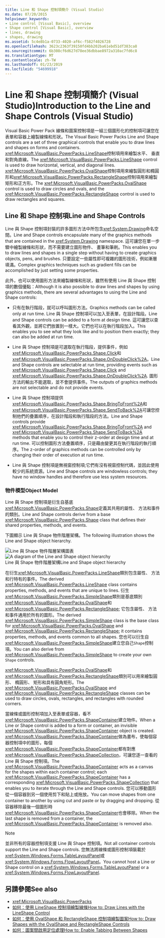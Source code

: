 ```yaml
---
title: Line 和 Shape 控制項簡介 (Visual Studio)
ms.date: 07/20/2015
helpviewer_keywords:
- Line control [Visual Basic], overview
- Shape control [Visual Basic], overview
- lines, drawing
- shapes, drawing
ms.assetid: 5c4e8b1a-0733-4020-af6c-f582f4026728
ms.openlocfilehash: 3623c2363f39150fd4bb202ba61ebd51df383ca8
ms.sourcegitcommit: 6b308cf6d627d78ee36dbbae8972a310ac7fd6c8
ms.translationtype: MT
ms.contentlocale: zh-TW
ms.lasthandoff: 01/23/2019
ms.locfileid: "54699918"
---
```

# <a name="introduction-to-the-line-and-shape-controls-visual-studio"></a><span data-ttu-id="4de4e-102">Line 和 Shape 控制項簡介 (Visual Studio)</span><span class="sxs-lookup"><span data-stu-id="4de4e-102">Introduction to the Line and Shape Controls (Visual Studio)</span></span>
<span data-ttu-id="4de4e-103">Visual Basic Power Pack 線條和圖案控制項是一組三個圖形化的控制項可讓您在表單和容器上繪製線條和形狀。</span><span class="sxs-lookup"><span data-stu-id="4de4e-103">The Visual Basic Power Packs Line and Shape controls are a set of three graphical controls that enable you to draw lines and shapes on forms and containers.</span></span> <span data-ttu-id="4de4e-104"><xref:Microsoft.VisualBasic.PowerPacks.LineShape>控制項用來繪製水平、 垂直和對角直線。</span><span class="sxs-lookup"><span data-stu-id="4de4e-104">The <xref:Microsoft.VisualBasic.PowerPacks.LineShape> control is used to draw horizontal, vertical, and diagonal lines.</span></span> <span data-ttu-id="4de4e-105"><xref:Microsoft.VisualBasic.PowerPacks.OvalShape>控制項用來繪製圓形和橢圓形和<xref:Microsoft.VisualBasic.PowerPacks.RectangleShape>控制項用來繪製矩形和正方形。</span><span class="sxs-lookup"><span data-stu-id="4de4e-105">The <xref:Microsoft.VisualBasic.PowerPacks.OvalShape> control is used to draw circles and ovals, and the <xref:Microsoft.VisualBasic.PowerPacks.RectangleShape> control is used to draw rectangles and squares.</span></span>  
  
## <a name="line-and-shape-controls"></a><span data-ttu-id="4de4e-106">Line 和 Shape 控制項</span><span class="sxs-lookup"><span data-stu-id="4de4e-106">Line and Shape Controls</span></span>  
 <span data-ttu-id="4de4e-107">Line 與 Shape 控制項封裝的許多圖形方法中所包含<xref:System.Drawing>命名空間。</span><span class="sxs-lookup"><span data-stu-id="4de4e-107">Line and Shape controls encapsulate many of the graphics methods that are contained in the <xref:System.Drawing> namespace.</span></span> <span data-ttu-id="4de4e-108">這可讓您在單一步驟中繪製線條和形狀，而不需要建立圖形物件、 畫筆和筆刷。</span><span class="sxs-lookup"><span data-stu-id="4de4e-108">This enables you to draw lines and shapes in a single step without having to create graphics objects, pens, and brushes.</span></span> <span data-ttu-id="4de4e-109">只要設定一些屬性即可複雜的圖形技術，例如漸層填滿。</span><span class="sxs-lookup"><span data-stu-id="4de4e-109">Complex graphics techniques such as gradient fills can be accomplished by just setting some properties.</span></span>  
  
 <span data-ttu-id="4de4e-110">此外，也可以使用圖形方法來繪製線條和形狀，雖然有使用 Line 與 Shape 控制項的數個優點：</span><span class="sxs-lookup"><span data-stu-id="4de4e-110">Although it is also possible to draw lines and shapes by using graphics methods, there are several advantages to using the Line and Shape controls:</span></span>  
  
-   <span data-ttu-id="4de4e-111">只有在執行階段，就可以呼叫圖形方法。</span><span class="sxs-lookup"><span data-stu-id="4de4e-111">Graphics methods can be called only at run time.</span></span> <span data-ttu-id="4de4e-112">Line 與 Shape 控制項可以加入至表單，在設計階段。</span><span class="sxs-lookup"><span data-stu-id="4de4e-112">Line and Shape controls can be added to a form at design time.</span></span> <span data-ttu-id="4de4e-113">這可讓您以查看其外觀，並將它們放置到一樣大。它們也可以在執行階段加入。</span><span class="sxs-lookup"><span data-stu-id="4de4e-113">This enables you to see what they look like and to position them exactly; they can also be added at run time.</span></span>  
  
-   <span data-ttu-id="4de4e-114">Line 與 Shape 控制項是可選取在執行階段，提供事件，例如<xref:Microsoft.VisualBasic.PowerPacks.Shape.Click>和<xref:Microsoft.VisualBasic.PowerPacks.Shape.OnDoubleClick%2A>。</span><span class="sxs-lookup"><span data-stu-id="4de4e-114">Line and Shape controls are selectable at run time, providing events such as <xref:Microsoft.VisualBasic.PowerPacks.Shape.Click> and <xref:Microsoft.VisualBasic.PowerPacks.Shape.OnDoubleClick%2A>.</span></span> <span data-ttu-id="4de4e-115">圖形方法的輸出不能選取，並不會提供事件。</span><span class="sxs-lookup"><span data-stu-id="4de4e-115">The outputs of graphics methods are not selectable and do not provide events.</span></span>  
  
-   <span data-ttu-id="4de4e-116">Line 與 Shape 控制項提供<xref:Microsoft.VisualBasic.PowerPacks.Shape.BringToFront%2A>和<xref:Microsoft.VisualBasic.PowerPacks.Shape.SendToBack%2A>可讓您控制他們的疊置順序，在設計階段和執行階段的方法。</span><span class="sxs-lookup"><span data-stu-id="4de4e-116">Line and Shape controls provide <xref:Microsoft.VisualBasic.PowerPacks.Shape.BringToFront%2A> and <xref:Microsoft.VisualBasic.PowerPacks.Shape.SendToBack%2A> methods that enable you to control their z-order at design time and at run time.</span></span> <span data-ttu-id="4de4e-117">可以控制圖形方法疊置順序，只是藉由變更其在執行階段的執行順序。</span><span class="sxs-lookup"><span data-stu-id="4de4e-117">The z-order of graphics methods can be controlled only by changing their order of execution at run time.</span></span>  
  
-   <span data-ttu-id="4de4e-118">Line 與 Shape 控制項是無視窗控制項;它們有沒有視窗控制代碼，並因此使用較少的系統資源。</span><span class="sxs-lookup"><span data-stu-id="4de4e-118">Line and Shape controls are windowless controls; they have no window handles and therefore use less system resources.</span></span>  
  
### <a name="object-model"></a><span data-ttu-id="4de4e-119">物件模型</span><span class="sxs-lookup"><span data-stu-id="4de4e-119">Object Model</span></span>  
 <span data-ttu-id="4de4e-120">Line 與 Shape 控制項是衍生自基底<xref:Microsoft.VisualBasic.PowerPacks.Shape>定義其共用的屬性、 方法和事件的類別。</span><span class="sxs-lookup"><span data-stu-id="4de4e-120">Line and Shape controls derive from a base <xref:Microsoft.VisualBasic.PowerPacks.Shape> class that defines their shared properties, methods, and events.</span></span>  
  
 <span data-ttu-id="4de4e-121">下圖顯示 Line 與 Shape 物件階層架構。</span><span class="sxs-lookup"><span data-stu-id="4de4e-121">The following illustration shows the Line and Shape object hierarchy.</span></span>  
  
 <span data-ttu-id="4de4e-122">![Line 與 Shape 物件階層架構圖表](../../../visual-basic/developing-apps/windows-forms/media/lineshapeobject.png "LineShapeObject")</span><span class="sxs-lookup"><span data-stu-id="4de4e-122">![A diagram of the Line and Shape object hierarchy](../../../visual-basic/developing-apps/windows-forms/media/lineshapeobject.png "LineShapeObject")</span></span>  
<span data-ttu-id="4de4e-123">Line 與 Shape 物件階層架構</span><span class="sxs-lookup"><span data-stu-id="4de4e-123">Line and Shape object hierarchy</span></span>  
  
 <span data-ttu-id="4de4e-124">在衍生<xref:Microsoft.VisualBasic.PowerPacks.LineShape>類別包含屬性、 方法和行特有的事件。</span><span class="sxs-lookup"><span data-stu-id="4de4e-124">The derived <xref:Microsoft.VisualBasic.PowerPacks.LineShape> class contains properties, methods, and events that are unique to lines.</span></span> <span data-ttu-id="4de4e-125">衍生<xref:Microsoft.VisualBasic.PowerPacks.SimpleShape>類別是基底類別<xref:Microsoft.VisualBasic.PowerPacks.OvalShape>和<xref:Microsoft.VisualBasic.PowerPacks.RectangleShape>; 它包含屬性、 方法和事件通用於所有的圖形。</span><span class="sxs-lookup"><span data-stu-id="4de4e-125">The derived <xref:Microsoft.VisualBasic.PowerPacks.SimpleShape> class is the base class for <xref:Microsoft.VisualBasic.PowerPacks.OvalShape> and <xref:Microsoft.VisualBasic.PowerPacks.RectangleShape>; it contains properties, methods, and events common to all shapes.</span></span> <span data-ttu-id="4de4e-126">您也可以衍生自<xref:Microsoft.VisualBasic.PowerPacks.SimpleShape>建立您自己`Shape`控制項。</span><span class="sxs-lookup"><span data-stu-id="4de4e-126">You can also derive from <xref:Microsoft.VisualBasic.PowerPacks.SimpleShape> to create your own `Shape` controls.</span></span>  
  
 <span data-ttu-id="4de4e-127"><xref:Microsoft.VisualBasic.PowerPacks.OvalShape>和<xref:Microsoft.VisualBasic.PowerPacks.RectangleShape>類別可以用來繪製圓形、 橢圓形、 矩形和具有圓角矩形。</span><span class="sxs-lookup"><span data-stu-id="4de4e-127">The <xref:Microsoft.VisualBasic.PowerPacks.OvalShape> and <xref:Microsoft.VisualBasic.PowerPacks.RectangleShape> classes can be used to draw circles, ovals, rectangles, and rectangles with rounded corners.</span></span>  
  
 <span data-ttu-id="4de4e-128">當線條或圖形控制項加入至表單或容器，看不<xref:Microsoft.VisualBasic.PowerPacks.ShapeContainer>建立物件。</span><span class="sxs-lookup"><span data-stu-id="4de4e-128">When a Line or Shape control is added to a form or container, an invisible <xref:Microsoft.VisualBasic.PowerPacks.ShapeContainer> object is created.</span></span> <span data-ttu-id="4de4e-129"><xref:Microsoft.VisualBasic.PowerPacks.ShapeContainer>做為畫布，使每個容器控制項中的圖形，每個<xref:Microsoft.VisualBasic.PowerPacks.ShapeContainer>都有對應<xref:Microsoft.VisualBasic.PowerPacks.ShapeCollection>，可讓您逐一查看的 Line 與 Shape 控制項。</span><span class="sxs-lookup"><span data-stu-id="4de4e-129">The <xref:Microsoft.VisualBasic.PowerPacks.ShapeContainer> acts as a canvas for the shapes within each container control; each <xref:Microsoft.VisualBasic.PowerPacks.ShapeContainer> has a corresponding <xref:Microsoft.VisualBasic.PowerPacks.ShapeCollection> that enables you to iterate through the Line and Shape controls.</span></span> <span data-ttu-id="4de4e-130">您可以移動圖形從一個容器到另一個使用剪下和貼上或拖放。</span><span class="sxs-lookup"><span data-stu-id="4de4e-130">You can move shapes from one container to another by using cut and paste or by dragging and dropping.</span></span> <span data-ttu-id="4de4e-131">從容器移除最後一個圖形時<xref:Microsoft.VisualBasic.PowerPacks.ShapeContainer>也會移除。</span><span class="sxs-lookup"><span data-stu-id="4de4e-131">When the last shape is removed from a container, the <xref:Microsoft.VisualBasic.PowerPacks.ShapeContainer> is removed also.</span></span>  
  
> [!NOTE]
>  <span data-ttu-id="4de4e-132">並非所有的容器控制項支援 Line 與 Shape 控制項。</span><span class="sxs-lookup"><span data-stu-id="4de4e-132">Not all container controls support the Line and Shape controls.</span></span> <span data-ttu-id="4de4e-133">您無法將線條或圖形控制項裝載於<xref:System.Windows.Forms.TableLayoutPanel>或<xref:System.Windows.Forms.FlowLayoutPanel>。</span><span class="sxs-lookup"><span data-stu-id="4de4e-133">You cannot host a Line or Shape control on a <xref:System.Windows.Forms.TableLayoutPanel> or a <xref:System.Windows.Forms.FlowLayoutPanel>.</span></span>  
  
## <a name="see-also"></a><span data-ttu-id="4de4e-134">另請參閱</span><span class="sxs-lookup"><span data-stu-id="4de4e-134">See also</span></span>
- <xref:Microsoft.VisualBasic.PowerPacks>
- [<span data-ttu-id="4de4e-135">如何：使用 LineShape 控制項繪製線條</span><span class="sxs-lookup"><span data-stu-id="4de4e-135">How to: Draw Lines with the LineShape Control</span></span>](../../../visual-basic/developing-apps/windows-forms/how-to-draw-lines-with-the-lineshape-control-visual-studio.md)
- [<span data-ttu-id="4de4e-136">如何：使用 OvalShape 和 RectangleShape 控制項繪製圖案</span><span class="sxs-lookup"><span data-stu-id="4de4e-136">How to: Draw Shapes with the OvalShape and RectangleShape Controls</span></span>](../../../visual-basic/developing-apps/windows-forms/how-to-draw-shapes-with-the-ovalshape-and-rectangleshape-controls.md)
- [<span data-ttu-id="4de4e-137">如何：圖案間啟用定位處理</span><span class="sxs-lookup"><span data-stu-id="4de4e-137">How to: Enable Tabbing Between Shapes</span></span>](../../../visual-basic/developing-apps/windows-forms/how-to-enable-tabbing-between-shapes-visual-studio.md)
